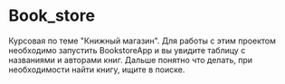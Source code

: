 # Book_store
Курсовая по теме "Книжный магазин". Для работы с этим проектом необходимо запустить BookstoreApp и вы увидите таблицу с названиями и авторами книг. Дальше понятно что делать, при необходимости найти книгу, ищите в поиске.
